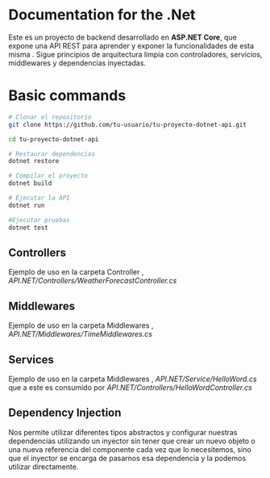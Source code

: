 
# Documentation for the .Net 

Este es un proyecto de backend desarrollado en **ASP.NET Core**, que expone una API REST para aprender y exponer la funcionalidades de esta misma . Sigue principios de arquitectura limpia con controladores, servicios, middlewares y dependencias inyectadas.


# Basic commands
```bash
# Clonar el repositorio
git clone https://github.com/tu-usuario/tu-proyecto-dotnet-api.git

cd tu-proyecto-dotnet-api

# Restaurar dependencias
dotnet restore

# Compilar el proyecto
dotnet build

# Ejecutar la API
dotnet run

#Ejecutar pruebas
dotnet test
```
## Controllers

Ejemplo de uso en la carpeta Controller , *API.NET/Controllers/WeatherForecastController.cs*

## Middlewares

Ejemplo de uso en la carpeta Middlewares , *API.NET/Middlewares/TimeMiddlewares.cs*

## Services

Ejemplo de uso en la carpeta Middlewares , *API.NET/Service/HelloWord.cs* que a este es consumido por *API.NET/Controllers/HelloWordController.cs*


## Dependency Injection 

Nos permite utilizar diferentes tipos abstractos y configurar nuestras dependencias utilizando un inyector sin tener que 
crear un nuevo objeto o
una nueva referencia del componente cada vez que lo necesitemos,
sino que el inyector se encarga de pasarnos esa dependencia y la podemos utilizar directamente.   